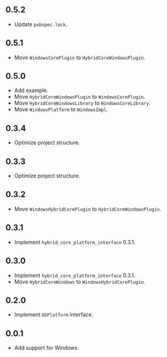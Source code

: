 ## 0.5.2

* Update `pubspec.lock`.

## 0.5.1

* Move `WindowsCorePlugin` to `HybridCoreWindowsPlugin`.

## 0.5.0

* Add example.
* Move `HybridCoreWindowsPlugin` to `WindowsCorePlugin`.
* Move `HybridCoreWindowsLibrary` to `WindowsCoreLibrary`.
* Move `WindowsPlatform` to `WindowsImpl`.

## 0.3.4

* Optimize project structure.

## 0.3.3

* Optimize project structure.

## 0.3.2

* Move `WindowsHybridCorePlugin` to `HybridCoreWindowsPlugin`.

## 0.3.1

* Implement `hybrid_core_platform_interface` 0.3.1.

## 0.3.0

* Implement `hybrid_core_platform_interface` 0.3.1.
* Move `HybridCoreWindows` to `WindowsHybridCorePlugin`.

## 0.2.0

* Implement `OSPlatform` interface.

## 0.0.1

* Add support for Windows.
